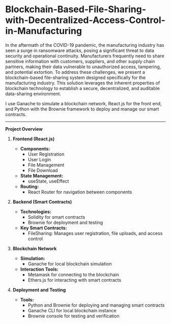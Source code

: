 # Blockchain-Based-File-Sharing-with-Decentralized-Access-Control-in-Manufacturing

In the aftermath of the COVID-19 pandemic, the manufacturing industry has seen a surge in ransomware attacks, posing a significant threat to data security and operational continuity. Manufacturers frequently need to share sensitive information with customers, suppliers, and other supply chain partners, making their data vulnerable to unauthorized access, tampering, and potential extortion.
To address these challenges, we present a blockchain-based file-sharing system designed specifically for the manufacturing industry. This solution leverages the inherent properties of blockchain technology to establish a secure, decentralized, and auditable data-sharing environment.

I use Ganache to simulate a blockchain network, React.js for the front end, and Python with the Brownie framework to deploy and manage our smart contracts.

---

**Project Overview**

1. **Frontend (React.js)**
   - **Components:**
     - User Registration
     - User Login
     - File Management
     - File Download
   - **State Management:**
     - useState, useEffect
   - **Routing:**
     - React Router for navigation between components

2. **Backend (Smart Contracts)**
   - **Technologies:**
     - Solidity for smart contracts
     - Brownie for deployment and testing
   - **Key Smart Contracts:**
     - FileSharing: Manages user registration, file uploads, and access control

3. **Blockchain Network**
   - **Simulation:**
     - Ganache for local blockchain simulation
   - **Interaction Tools:**
     - Metamask for connecting to the blockchain
     - Ethers.js for interacting with smart contracts

4. **Deployment and Testing**
   - **Tools:**
     - Python and Brownie for deploying and managing smart contracts
     - Ganache CLI for local blockchain instance
     - Brownie console for testing and verification
